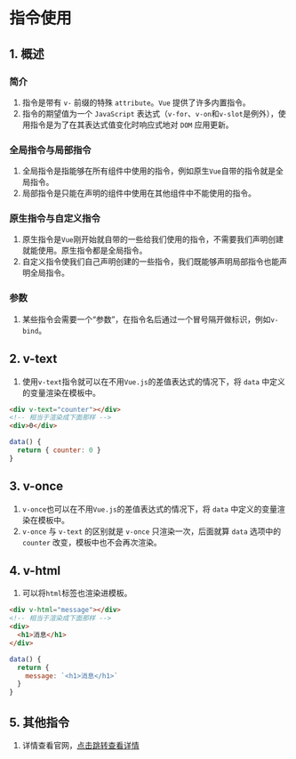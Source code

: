# 指令使用

## 1. 概述

### 简介

1. 指令是带有 `v-` 前缀的特殊 `attribute`。`Vue` 提供了许多内置指令。
2. 指令的期望值为一个 `JavaScript` 表达式（`v-for`、`v-on`和`v-slot`是例外），使用指令是为了在其表达式值变化时响应式地对 `DOM` 应用更新。

### 全局指令与局部指令

1. 全局指令是指能够在所有组件中使用的指令，例如原生`Vue`自带的指令就是全局指令。
2. 局部指令是只能在声明的组件中使用在其他组件中不能使用的指令。

### 原生指令与自定义指令

1. 原生指令是`Vue`刚开始就自带的一些给我们使用的指令，不需要我们声明创建就能使用。原生指令都是全局指令。
2. 自定义指令使我们自己声明创建的一些指令，我们既能够声明局部指令也能声明全局指令。

### 参数

1. 某些指令会需要一个“参数”，在指令名后通过一个冒号隔开做标识，例如`v-bind`。

## 2. v-text

1. 使用`v-text`指令就可以在不用`Vue.js`的差值表达式的情况下，将 `data` 中定义的变量渲染在模板中。

```html
<div v-text="counter"></div>
<!-- 相当于渲染成下面那样 -->
<div>0</div>
```

```js
data() {
  return { counter: 0 }
}
```

## 3. v-once

1. `v-once`也可以在不用`Vue.js`的差值表达式的情况下，将 `data` 中定义的变量渲染在模板中。
2. `v-once` 与 `v-text` 的区别就是 `v-once` 只渲染一次，后面就算 `data` 选项中的 `counter` 改变，模板中也不会再次渲染。

## 4. v-html

1. 可以将`html`标签也渲染进模板。

```html
<div v-html="message"></div>
<!-- 相当于渲染成下面那样 -->
<div>
  <h1>消息</h1>
</div>
```

```js
data() {
  return {
    message: `<h1>消息</h1>`
  }
}
```

## 5. 其他指令

1. 详情查看官网，[点击跳转查看详情](https://staging-cn.vuejs.org/api/built-in-directives.html)
